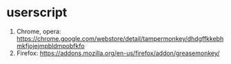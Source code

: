 # userscript

1. Chrome, opera: https://chrome.google.com/webstore/detail/tampermonkey/dhdgffkkebhmkfjojejmpbldmpobfkfo
2. Firefox: https://addons.mozilla.org/en-us/firefox/addon/greasemonkey/
